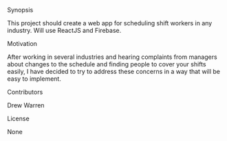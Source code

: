 Synopsis

This project should create a web app for scheduling shift workers in any industry. Will use ReactJS and Firebase.

Motivation

After working in several industries and hearing complaints from managers about changes to the schedule and finding people to cover your shifts easily, I have decided to try to address these concerns in a way that will be easy to implement.

Contributors

Drew Warren

License

None
